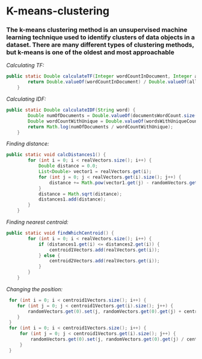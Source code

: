 # K-means-clustering

### The k-means clustering method is an unsupervised machine learning technique used to identify clusters of data objects in a dataset. There are many different types of clustering methods, but k-means is one of the oldest and most approachable


*Calculating TF:*

```java
public static Double calculateTF(Integer wordCountInDocument, Integer allDocumentWordsCount) {
        return Double.valueOf(wordCountInDocument) / Double.valueOf(allDocumentWordsCount);
    }
```

*Calculating IDF:*
```java
public static Double calculateIDF(String word) {
        Double numOfDocuments = Double.valueOf(documentsWordCount.size());
        Double wordCountWithUnique = Double.valueOf(wordsWithUniqueCount.get(word));
        return Math.log(numOfDocuments / wordCountWithUnique);
    }
```

*Finding distance:*
```java
public static void calcDistances1() {
        for (int i = 0; i < realVectors.size(); i++) {
            Double distance = 0.0;
            List<Double> vector1 = realVectors.get(i);
            for (int j = 0; j < realVectors.get(i).size(); j++) {
                distance += Math.pow(vector1.get(j) - randomVectors.get(0).get(j), 2);
            }
            distance = Math.sqrt(distance);
            distances1.add(distance);
        }
    }
```

*Finding nearest centroid:*

```java
public static void findWhichCentroid() {
        for (int i = 0; i < realVectors.size(); i++) {
            if (distances1.get(i) <= distances2.get(i)) {
                centroid1Vectors.add(realVectors.get(i));
            } else {
                centroid2Vectors.add(realVectors.get(i));
            }
        }
    }
```


*Changing the position:*

```java
 for (int i = 0; i < centroid1Vectors.size(); i++) {
    for (int j = 0; j < centroid1Vectors.get(i).size(); j++) {
        randomVectors.get(0).set(j, randomVectors.get(0).get(j) + centroid1Vectors.get(i).get(j));
    }
 }
 for (int i = 0; i < centroid1Vectors.size(); i++) {
     for (int j = 0; j < centroid1Vectors.get(i).size(); j++) {
         randomVectors.get(0).set(j, randomVectors.get(0).get(j) / centroid1Vectors.size());
     }
 }
```